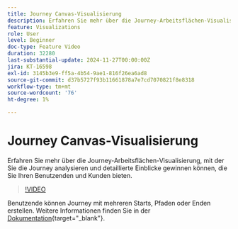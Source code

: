 ```yaml
---
title: Journey Canvas-Visualisierung
description: Erfahren Sie mehr über die Journey-Arbeitsflächen-Visualisierung, mit der Sie die Journey analysieren und detaillierte Einblicke gewinnen können, die Sie Ihren Benutzenden und Kunden bieten.
feature: Visualizations
role: User
level: Beginner
doc-type: Feature Video
duration: 32280
last-substantial-update: 2024-11-27T00:00:00Z
jira: KT-16598
exl-id: 3145b3e9-ff5a-4b54-9ae1-816f26ea6ad8
source-git-commit: d37b5727f93b11661878a7e7cd7070821f8e8318
workflow-type: tm+mt
source-wordcount: '76'
ht-degree: 1%

---
```


# Journey Canvas-Visualisierung

Erfahren Sie mehr über die Journey-Arbeitsflächen-Visualisierung, mit der Sie die Journey analysieren und detaillierte Einblicke gewinnen können, die Sie Ihren Benutzenden und Kunden bieten.

>[!VIDEO](https://video.tv.adobe.com/v/3440602/?learn=on)

Benutzende können Journey mit mehreren Starts, Pfaden oder Enden erstellen. Weitere Informationen finden Sie in der [Dokumentation](https://experienceleague.adobe.com/de/docs/analytics-platform/using/cja-workspace/visualizations/journey-canvas/journey-canvas){target="_blank"}.
